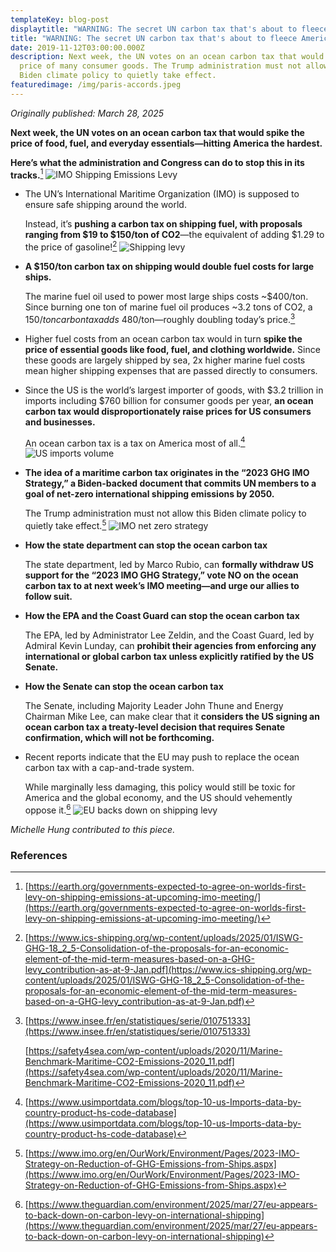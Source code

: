 ```yaml
---
templateKey: blog-post
displaytitle: "WARNING: The secret UN carbon tax that's about to fleece America"
title: "WARNING: The secret UN carbon tax that's about to fleece America"
date: 2019-11-12T03:00:00.000Z
description: Next week, the UN votes on an ocean carbon tax that would spike the
  price of many consumer goods. The Trump administration must not allow this
  Biden climate policy to quietly take effect.
featuredimage: /img/paris-accords.jpeg
---
```

_Originally published: March 28, 2025_

**Next week, the UN votes on an ocean carbon tax that would spike the price of food, fuel, and everyday essentials—hitting America the hardest.**

**Here’s what the administration and Congress can do to stop this in its tracks.**[^1]
    ![IMO Shipping Emissions Levy](/img/earth-org-imo-fuel-policy.png)

- The UN’s International Maritime Organization (IMO) is supposed to ensure safe shipping around the world.

    Instead, it’s **pushing a carbon tax on shipping fuel, with proposals ranging from $19 to $150/ton of CO2**—the equivalent of adding $1.29 to the price of gasoline![^2]
    ![Shipping levy](/img/shipping-lvy-amount.png)

- **A $150/ton carbon tax on shipping would double fuel costs for large ships.**

    The marine fuel oil used to power most large ships costs ~$400/ton. Since burning one ton of marine fuel oil produces ~3.2 tons of CO2, a $150/ton carbon tax adds ~$480/ton—roughly doubling today’s price.[^3]

- Higher fuel costs from an ocean carbon tax would in turn **spike the price of essential goods like food, fuel, and clothing worldwide.** Since these goods are largely shipped by sea, 2x higher marine fuel costs mean higher shipping expenses that are passed directly to consumers.

- Since the US is the world’s largest importer of goods, with $3.2 trillion in imports including $760 billion for consumer goods per year, **an ocean carbon tax would disproportionately raise prices for US consumers and businesses.**

    An ocean carbon tax is a tax on America most of all.[^4]
    ![US imports volume](/img/us-imports.png)

- **The idea of a maritime carbon tax originates in the “2023 GHG IMO Strategy,” a Biden-backed document that commits UN members to a goal of net-zero international shipping emissions by 2050.**

    The Trump administration must not allow this Biden climate policy to quietly take effect.[^5]
    ![IMO net zero strategy](/img/imo-net-zero.png)

- **How the state department can stop the ocean carbon tax**

    The state department, led by Marco Rubio, can **formally withdraw US support for the “2023 IMO GHG Strategy,” vote NO on the ocean carbon tax to at next week’s IMO meeting—and urge our allies to follow suit.**

- **How the EPA and the Coast Guard can stop the ocean carbon tax**

    The EPA, led by Administrator Lee Zeldin, and the Coast Guard, led by Admiral Kevin Lunday, can **prohibit their agencies from enforcing any international or global carbon tax unless explicitly ratified by the US Senate.**

- **How the Senate can stop the ocean carbon tax**

    The Senate, including Majority Leader John Thune and Energy Chairman Mike Lee, can make clear that it **considers the US signing an ocean carbon tax a treaty-level decision that requires Senate confirmation, which will not be forthcoming.**

- Recent reports indicate that the EU may push to replace the ocean carbon tax with a cap-and-trade system.

    While marginally less damaging, this policy would still be toxic for America and the global economy, and the US should vehemently oppose it.[^6]
    ![EU backs down on shipping levy](/img/guardian-eu-baclks-down-on-levy.png)

_Michelle Hung contributed to this piece._

### References

[^1]: [https://earth.org/governments-expected-to-agree-on-worlds-first-levy-on-shipping-emissions-at-upcoming-imo-meeting/](https://earth.org/governments-expected-to-agree-on-worlds-first-levy-on-shipping-emissions-at-upcoming-imo-meeting/)

[^2]: [https://www.ics-shipping.org/wp-content/uploads/2025/01/ISWG-GHG-18_2_5-Consolidation-of-the-proposals-for-an-economic-element-of-the-mid-term-measures-based-on-a-GHG-levy_contribution-as-at-9-Jan.pdf](https://www.ics-shipping.org/wp-content/uploads/2025/01/ISWG-GHG-18_2_5-Consolidation-of-the-proposals-for-an-economic-element-of-the-mid-term-measures-based-on-a-GHG-levy_contribution-as-at-9-Jan.pdf)

[^3]:
    [https://www.insee.fr/en/statistiques/serie/010751333](https://www.insee.fr/en/statistiques/serie/010751333)

    [https://safety4sea.com/wp-content/uploads/2020/11/Marine-Benchmark-Maritime-CO2-Emissions-2020_11.pdf](https://safety4sea.com/wp-content/uploads/2020/11/Marine-Benchmark-Maritime-CO2-Emissions-2020_11.pdf)

[^4]: [https://www.usimportdata.com/blogs/top-10-us-Imports-data-by-country-product-hs-code-database](https://www.usimportdata.com/blogs/top-10-us-Imports-data-by-country-product-hs-code-database)

[^5]: [https://www.imo.org/en/OurWork/Environment/Pages/2023-IMO-Strategy-on-Reduction-of-GHG-Emissions-from-Ships.aspx](https://www.imo.org/en/OurWork/Environment/Pages/2023-IMO-Strategy-on-Reduction-of-GHG-Emissions-from-Ships.aspx)

[^6]: [https://www.theguardian.com/environment/2025/mar/27/eu-appears-to-back-down-on-carbon-levy-on-international-shipping](https://www.theguardian.com/environment/2025/mar/27/eu-appears-to-back-down-on-carbon-levy-on-international-shipping)
